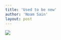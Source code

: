 ```yaml
---
title: 'Used to be new'
author: 'Noam Sain'
layout: post
---
```


![](https://2.bp.blogspot.com/_8aN4krk1nsk/TG-9pTRD-mI/AAAAAAAAAao/fq78ZGvGgnU/s1600/20100302.jpg)
